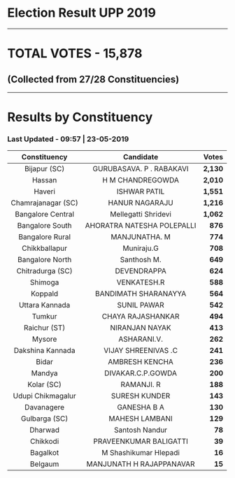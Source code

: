# Election Result UPP 2019

---
# TOTAL VOTES - 15,878 
## (Collected from 27/28 Constituencies) 


---
# Results by Constituency 

### Last Updated - 09:57 | 23-05-2019 


|   Constituency   |        Candidate         |  Votes  |
|:----------------:|:------------------------:|--------:|
|   Bijapur (SC)   | GURUBASAVA. P . RABAKAVI |**2,130**|
|      Hassan      |     H M CHANDREGOWDA     |**2,010**|
|      Haveri      |       ISHWAR PATIL       |**1,551**|
|Chamrajanagar (SC)|      HANUR NAGARAJU      |**1,216**|
|Bangalore Central |   Mellegatti Shridevi    |**1,062**|
| Bangalore South  |AHORATRA NATESHA POLEPALLI|  **876**|
| Bangalore Rural  |      MANJUNATHA. M       |  **774**|
|  Chikkballapur   |        Muniraju.G        |  **708**|
| Bangalore North  |       Santhosh M.        |  **649**|
| Chitradurga (SC) |       DEVENDRAPPA        |  **624**|
|     Shimoga      |       VENKATESH.R        |  **588**|
|     Koppald      |   BANDIMATH SHARANAYYA   |  **564**|
|  Uttara Kannada  |       SUNIL PAWAR        |  **542**|
|      Tumkur      |    CHAYA RAJASHANKAR     |  **494**|
|   Raichur (ST)   |      NIRANJAN NAYAK      |  **413**|
|      Mysore      |       ASHARANI.V.        |  **262**|
| Dakshina Kannada |   VIJAY SHREENIVAS .C    |  **241**|
|      Bidar       |      AMBRESH KENCHA      |  **236**|
|      Mandya      |    DIVAKAR.C.P.GOWDA     |  **200**|
|    Kolar (SC)    |        RAMANJI. R        |  **188**|
|Udupi Chikmagalur |      SURESH KUNDER       |  **143**|
|    Davanagere    |       GANESHA B A        |  **130**|
|  Gulbarga (SC)   |      MAHESH LAMBANI      |  **129**|
|     Dharwad      |      Santosh Nandur      |   **78**|
|     Chikkodi     |  PRAVEENKUMAR BALIGATTI  |   **39**|
|     Bagalkot     |  M Shashikumar Hlepadi   |   **16**|
|     Belgaum      | MANJUNATH H RAJAPPANAVAR |   **15**|


<script async src='https://www.googletagmanager.com/gtag/js?id=UA-138371535-2'></script><script>window.dataLayer = window.dataLayer || [];function gtag(){dataLayer.push(arguments);}gtag('js', new Date());gtag('config', 'UA-138371535-2');</script>